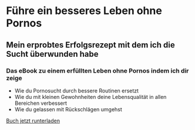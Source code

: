 # Führe ein besseres Leben ohne Pornos

## Mein erprobtes Erfolgsrezept mit dem ich die Sucht überwunden habe

### Das eBook zu einem erfüllten Leben ohne Pornos indem ich dir zeige

- Wie du Pornosucht durch bessere Routinen ersetzt
- Wie du mit kleinen Gewohnheiten deine Lebensqualität in allen Bereichen verbessert
- Wie du gelassen mit Rückschlägen umgehst

[Buch jetzt runterladen]()
